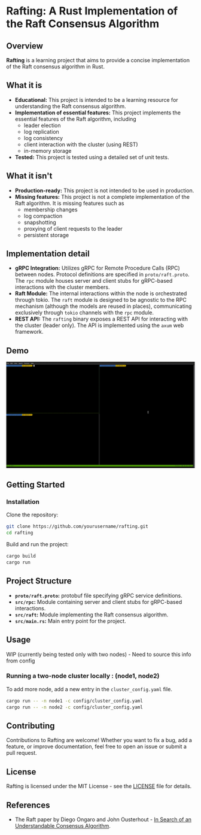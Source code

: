 # Rafting: A Rust Implementation of the Raft Consensus Algorithm

## Overview

**Rafting** is a learning project that aims to provide a concise implementation of the Raft consensus algorithm in Rust.

## What it is

- **Educational:** This project is intended to be a learning resource for understanding the Raft consensus algorithm.
- **Implementation of essential features:** This project implements the essential features of the Raft algorithm, including
    - leader election
    - log replication
    - log consistency
    - client interaction with the cluster (using REST)
    - in-memory storage
- **Tested:** This project is tested using a detailed set of unit tests.

## What it isn't

- **Production-ready:** This project is not intended to be used in production.
- **Missing features:** This project is not a complete implementation of the Raft algorithm. It is missing features such as
    - membership changes
    - log compaction
    - snapshotting
    - proxying of client requests to the leader
    - persistent storage

## Implementation detail

- **gRPC Integration:** Utilizes gRPC for Remote Procedure Calls (RPC) between nodes. Protocol definitions are specified in `proto/raft.proto`.
  The `rpc` module houses server and client stubs for gRPC-based interactions with the cluster members.
- **Raft Module:** The internal interactions within the node is orchestrated through tokio. The `raft` module is designed to be agnostic to the RPC
  mechanism (although the models are reused in places), communicating
  exclusively through `tokio` channels with the `rpc` module.
- **REST API:** The `rafting` binary exposes a REST API for interacting with the cluster (leader only). The API is implemented using the `axum` web
  framework.

## Demo

![](https://github.com/arunma/rafting/blob/master/rafting.gif)

## Getting Started

### Installation

Clone the repository:

```bash
git clone https://github.com/yourusername/rafting.git
cd rafting
```

Build and run the project:

```bash
cargo build
cargo run
```

## Project Structure

- **`proto/raft.proto`:** protobuf file specifying gRPC service definitions.
- **`src/rpc`:** Module containing server and client stubs for gRPC-based interactions.
- **`src/raft`:** Module implementing the Raft consensus algorithm.
- **`src/main.rs`:** Main entry point for the project.

## Usage

WIP (currently being tested only with two nodes) - Need to source this info from config

### Running a two-node cluster locally : (node1, node2)

To add more node, add a new entry in the `cluster_config.yaml` file.

```bash
cargo run -- -n node1 -c config/cluster_config.yaml
cargo run -- -n node2 -c config/cluster_config.yaml
```

## Contributing

Contributions to Rafting are welcome! Whether you want to fix a bug, add a feature, or improve documentation, feel free to open an issue or submit a
pull request.

## License

Rafting is licensed under the MIT License - see the [LICENSE](LICENSE) file for details.

## References

- The Raft paper by Diego Ongaro and John Ousterhout - [In Search of an Understandable Consensus Algorithm](https://raft.github.io/raft.pdf).
